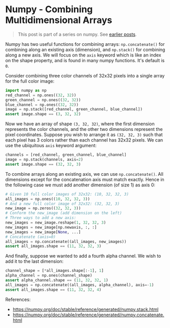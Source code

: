 # Numpy - Combining Multidimensional Arrays
> This post is part of a series on numpy. See [earlier posts](/).

Numpy has two useful functions for combining arrays: `np.concatenate()` for combining along an existing axis (dimension), and `np.stack()` for combining along a new axis. We will focus on the `axis` keyword which is like an index on the shape property, and is found in many numpy functions. It's default is `0`.

Consider combining three color channels of 32x32 pixels into a single array for the full color image:
```python
import numpy as np
red_channel = np.ones((32, 32))
green_channel = np.ones((32, 32))
blue_channel = np.ones((32, 32))
image = np.stack([red_channel, green_channel, blue_channel])
assert image.shape == (3, 32, 32)
```

Now we have an array of shape `(3, 32, 32)`, where the first dimension represents the color channels, and the other two dimensions represent the pixel coordinates. Suppose you wish to arrange it as `(32, 32, 3)` such that each pixel has 3 colors rather than each channel has 32x32 pixels. We can use the ubiquitous `axis` keyword argument:
```python
channels = [red_channel, green_channel, blue_channel]
image = np.stack(channels, axis=2)
assert image.shape == (32, 32, 3)
```

To combine arrays along an existing axis, we can use `np.concatenate()`. All dimensions except for the concatenation axis must match exactly. Hence in the following case we must add another dimension (of size 1) as axis 0:
```python
# Given 10 full color images of 32x32: (10, 32, 32, 3)
all_images = np.ones((10, 32, 32, 3))
# And a new full color image of 32x32: (32, 32, 3)
new_image = np.zeros((32, 32, 3))
# Conform the new_image (add dimension on the left)
# Three ways to add a new axis:
new_images = new_image.reshape(1, 32, 32, 3)
new_images = new_image[np.newaxis, :, :]
new_images = new_image[None, ...]
# Concatenate (axis=0)
all_images = np.concatenate((all_images, new_images))
assert all_images.shape == (11, 32, 32, 3)
```

And finally, suppose we wanted to add a fourth alpha channel. We wish to add it to the last dimension:
```python
channel_shape = [*all_images.shape[:-1], 1]
alpha_channel = np.ones(channel_shape)
assert alpha_channel.shape == (11, 32, 32, 1)
all_images = np.concatenate((all_images, alpha_channel), axis=-1)
assert all_images.shape == (11, 32, 32, 4)
```

References:
- https://numpy.org/doc/stable/reference/generated/numpy.stack.html
- https://numpy.org/doc/stable/reference/generated/numpy.concatenate.html
